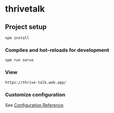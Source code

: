 # thrivetalk

## Project setup
```
npm install
```

### Compiles and hot-reloads for development
```
npm run serve
```

### View
```
https://thrive-talk.web.app/
```

### Customize configuration
See [Configuration Reference](https://cli.vuejs.org/config/).
